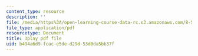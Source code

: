 ```yaml
---
content_type: resource
description: ''
file: /media/https%3A/open-learning-course-data-rc.s3.amazonaws.com/8-591j-systems-biology-fall-2014/b494a6d9fcace5ded29d53d0da5bb37f_zJTVMkGe8-8.pdf
file_type: application/pdf
resourcetype: Document
title: 3play pdf file
uid: b494a6d9-fcac-e5de-d29d-53d0da5bb37f
---
```

